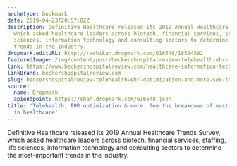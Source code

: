 ```yaml
---
archetype: bookmark
date: 2019-04-23T20:57:02Z
description: Definitive Healthcare released its 2019 Annual Healthcare Trends Survey,
  which asked healthcare leaders across biotech, financial services, staffing, life
  sciences, information technology and consulting sectors to determine the most-important
  trends in the industry.
dropmark.editURL: http://radhikan.dropmark.com/616548/18524592
featuredImage: /img/content/post/beckershospitalreview-telehealth-ehr-optimization-and-more-see-the-breakdown-of-most-important-trends-in-healthcare.jpg
link: https://www.beckershospitalreview.com/healthcare-information-technology/telehealth-ehr-optimization-more-see-the-breakdown-of-most-important-trends-in-healthcare.html
linkBrand: beckershospitalreview.com
slug: beckershospitalreview-telehealth-ehr-optimization-and-more-see-the-breakdown-of-most-important-trends-in-healthcare
source:
  name: Dropmark
  apiendpoint: https://shah.dropmark.com/616548.json
title: 'Telehealth, EHR optimization & more: See the breakdown of most-important trends
  in healthcare'
---
```

Definitive Healthcare released its 2019 Annual Healthcare Trends Survey, which asked healthcare leaders across biotech, financial services, staffing, life sciences, information technology and consulting sectors to determine the most-important trends in the industry.